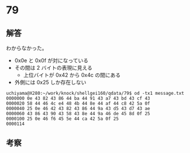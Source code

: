 # 79

## 解答

わからなかった。

- 0x0e と 0x0f が対になっている
- その間は 2 バイトの表現に見える
    - 上位バイトが 0x42 から 0x4c の間にある
- 外側には 0x25 しか存在しない

```
uchiyama@X280:~/work/knock/shellgei160/qdata/79$ od -tx1 message.txt
0000000 0e 43 82 43 86 44 ba 44 91 43 a7 43 bd 43 cf 43
0000020 58 44 46 4c e4 48 4b 44 8e 44 af 44 c8 42 5a 0f
0000040 25 0e 46 42 43 82 43 86 44 9a 43 d5 43 d7 43 ae
0000060 43 86 43 90 43 58 43 8e 44 9a 46 de 45 8d 0f 25
0000100 25 0e 46 f6 45 5e 44 ca 42 5a 0f 25
0000114
```

## 考察
